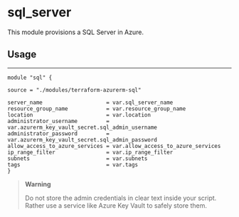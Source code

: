 # sql_server

This module provisions a SQL Server in Azure.

## Usage

---

```hcl
module "sql" {

source = "./modules/terraform-azurerm-sql"

server_name                    = var.sql_server_name
resource_group_name            = var.resource_group_name
location                       = var.location
administrator_username         = var.azurerm_key_vault_secret.sql_admin_username
administrator_password         = var.azurerm_key_vault_secret.sql_admin_password
allow_access_to_azure_services = var.allow_access_to_azure_services
ip_range_filter                = var.ip_range_filter
subnets                        = var.subnets
tags                           = var.tags
}
```

> **Warning**
>
> Do not store the admin credentials in clear text inside your script. Rather use a service like Azure Key Vault to safely store them.

